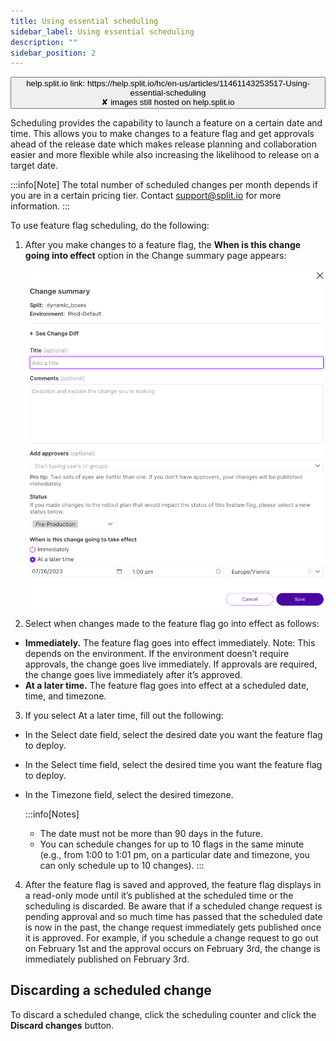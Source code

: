 ```yaml
---
title: Using essential scheduling
sidebar_label: Using essential scheduling
description: ""
sidebar_position: 2
---
```


<p>
  <button style={{borderRadius:'8px', border:'1px', fontFamily:'Courier New', fontWeight:'800', textAlign:'left'}}> help.split.io link: https://help.split.io/hc/en-us/articles/11461143253517-Using-essential-scheduling <br /> ✘ images still hosted on help.split.io </button>
</p>

Scheduling provides the capability to launch a feature on a certain date and time. This allows you to make changes to a feature flag and get approvals ahead of the release date which makes release planning and collaboration easier and more flexible while also increasing the likelihood to release on a target date.

:::info[Note]
The total number of scheduled changes per month depends if you are in a certain pricing tier. Contact [support@split.io](emailto:support@split.io) for more information.
:::

To use feature flag scheduling, do the following:

1. After you make changes to a feature flag, the **When is this change going into effect** option in the Change summary page appears:

    ![](./static/using-essential-scheduling.png)

2. Select when changes made to the feature flag go into effect as follows:
  * **Immediately.** The feature flag goes into effect immediately. Note: This depends on the environment. If the environment doesn’t require approvals, the change goes live immediately. If approvals are required, the change goes live immediately after it’s approved.
   * **At a later time.** The feature flag goes into effect at a scheduled date, time, and timezone. 
3. If you select At a later time, fill out the following:
  * In the Select date field, select the desired date you want the feature flag to deploy.
  * In the Select time field, select the desired time you want the feature flag to deploy.
  * In the Timezone field, select the desired timezone.

    :::info[Notes]
    * The date must not be more than 90 days in the future.
    * You can schedule changes for up to 10 flags in the same minute (e.g., from 1:00 to 1:01 pm, on a particular date and timezone, you can only schedule up to 10 changes).
    :::

4. After the feature flag is saved and approved, the feature flag displays in a read-only mode until it’s published at the scheduled time or the scheduling is discarded. Be aware that if a scheduled change request is pending approval and so much time has passed that the scheduled date is now in the past, the change request immediately gets published once it is approved. For example, if you schedule a change request to go out on February 1st  and the approval occurs on February 3rd, the change is immediately published on February 3rd.

## Discarding a scheduled change

To discard a scheduled change, click the scheduling counter and click the **Discard changes** button.
